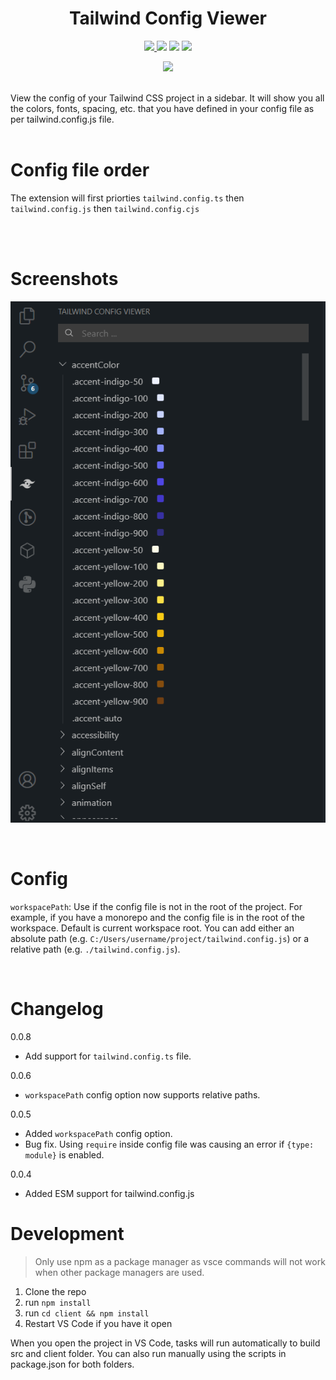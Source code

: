 <h1 align="center">Tailwind Config Viewer</h1>
<p align="center">
<a target="_blank" href="https://www.npmjs.com/package/@kalimahapps/eslint-config">
  <img src="https://img.shields.io/badge/ESLint%20Config-kalimahapps-blue?style=flat-square">
</a>
<a target="_blank" href="https://marketplace.visualstudio.com/items?itemName=KalimahApps.tailwind-config-viewer">
  <img src="https://img.shields.io/visual-studio-marketplace/v/KalimahApps.tailwind-config-viewer?style=flat-square"></a>
  <a target="_blank" href="https://marketplace.visualstudio.com/items?itemName=KalimahApps.tailwind-config-viewer">
  <img src="https://img.shields.io/visual-studio-marketplace/azure-devops/installs/total/KalimahApps.tailwind-config-viewer?style=flat-square"></a>
<a target="_blank" href="https://marketplace.visualstudio.com/items?itemName=KalimahApps.tailwind-config-viewer">
  <img src="https://img.shields.io/visual-studio-marketplace/d/KalimahApps.tailwind-config-viewer?style=flat-square"></a>
</p>
<p align="center">
<a target=_blank href="https://twitter.com/KalimahApps">
  <img src="https://img.shields.io/twitter/follow/KalimahApps?style=for-the-badge">
</a>
</p>
<br>
View the config of your Tailwind CSS project in a sidebar. It will show you all the colors, fonts, spacing, etc. that you have defined in your config file as per tailwind.config.js file.

<br>
<br>

# Config file order
The extension will first priorties `tailwind.config.ts` then `tailwind.config.js` then `tailwind.config.cjs`

<br>
<br>

# Screenshots

![Accent colors](https://github.com/kalimahapps/vscode-tailwind-config-viewer/raw/HEAD/screenshots/accent-colors.png)

<br>

# Config
`workspacePath`: Use if the config file is not in the root of the project. For example, if you have a monorepo and the config file is in the root of the workspace. Default is current workspace root.
You can add either an absolute path (e.g. `C:/Users/username/project/tailwind.config.js`) or a relative path (e.g. `./tailwind.config.js`).

<br>

# Changelog
0.0.8
- Add support for `tailwind.config.ts` file.

0.0.6
- `workspacePath` config option now supports relative paths.

0.0.5
- Added `workspacePath` config option.
- Bug fix. Using `require` inside config file was causing an error if `{type: module}` is enabled.

0.0.4
- Added ESM support for tailwind.config.js

# Development
> Only use npm as a package manager as vsce commands will not work when other package managers are used.

1. Clone the repo
2. run `npm install`
3. run `cd client && npm install`
4. Restart VS Code if you have it open

When you open the project in VS Code, tasks will run automatically to build src and client folder. You can also run manually using the scripts in package.json for both folders.